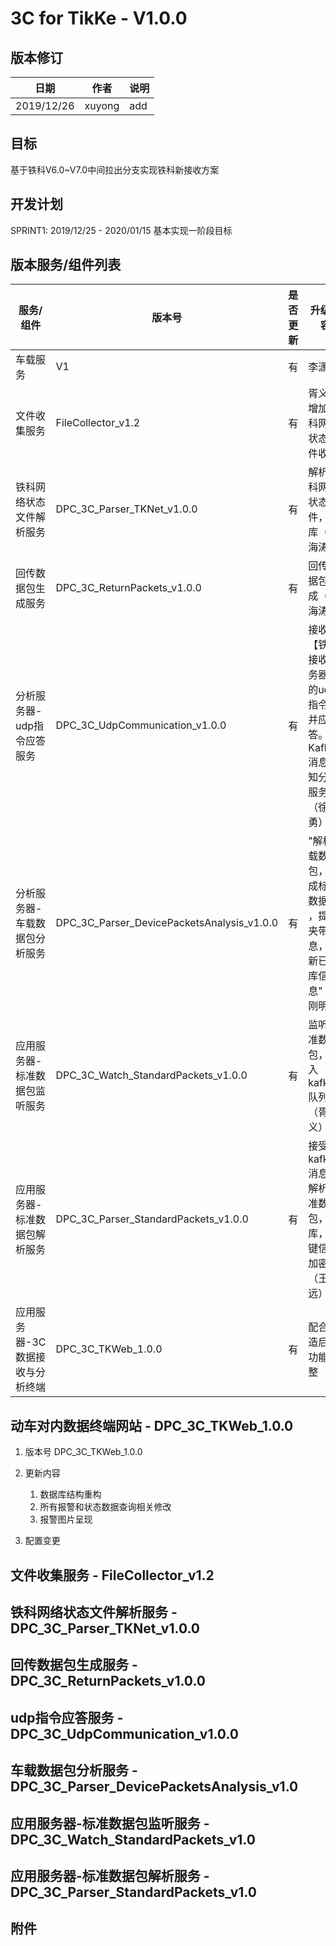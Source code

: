 3C for TikKe - V1.0.0
=================
  
版本修订
-----------------------------------

日期 | 作者 |  说明
-|-|-
2019/12/26|xuyong| add

目标
-----------------------------------

基于铁科V6.0~V7.0中间拉出分支实现铁科新接收方案

开发计划
-----------------------------------

SPRINT1: 2019/12/25 - 2020/01/15 基本实现一阶段目标

版本服务/组件列表
-----------------------------------
  
服务/组件 | 版本号 |  是否更新 |升级内容
-|-|-|-
 车载服务| V1 |  有 | 李潇
 文件收集服务| FileCollector_v1.2 | 有 |胥义，增加铁科网络状态文件收集
 铁科网络状态文件解析服务| DPC_3C_Parser_TKNet_v1.0.0| 有 |解析铁科网络状态文件，入库（张海涛）
 回传数据包生成服务| DPC_3C_ReturnPackets_v1.0.0| 有 |回传数据包生成（张海涛）
 分析服务器-udp指令应答服务| DPC_3C_UdpCommunication_v1.0.0| 有 |接收【铁科接收服务器】的udp指令，并应答。Kafka消息通知分析服务（徐勇）
 分析服务器-车载数据包分析服务| DPC_3C_Parser_DevicePacketsAnalysis_v1.0.0| 有 |"解析车载数据包，生成标准数据包 ，提取夹带信息，更新已入库信息"（党刚明）
 应用服务器-标准数据包监听服务| DPC_3C_Watch_StandardPackets_v1.0.0| 有 |监听标准数据包，加入kafka队列（胥义）
 应用服务器-标准数据包解析服务| DPC_3C_Parser_StandardPackets_v1.0.0| 有 |接受kafka消息，解析标准数据包，入库，关键信息加密（王政远）
 应用服务器-3C数据接收与分析终端| DPC_3C_TKWeb_1.0.0| 有 |配合改造后的功能调整

动车对内数据终端网站 - DPC_3C_TKWeb_1.0.0
-----------------------------------

1. 版本号
DPC_3C_TKWeb_1.0.0
2. 更新内容
    1. 数据库结构重构
    2. 所有报警和状态数据查询相关修改
    3. 报警图片呈现

3. 配置变更

文件收集服务 - FileCollector_v1.2
-----------------------------------

铁科网络状态文件解析服务 - DPC_3C_Parser_TKNet_v1.0.0
-----------------------------------

回传数据包生成服务 - DPC_3C_ReturnPackets_v1.0.0
-----------------------------------

udp指令应答服务 - DPC_3C_UdpCommunication_v1.0.0
-----------------------------------

车载数据包分析服务 - DPC_3C_Parser_DevicePacketsAnalysis_v1.0
-----------------------------------

应用服务器-标准数据包监听服务 - DPC_3C_Watch_StandardPackets_v1.0
-----------------------------------

应用服务器-标准数据包解析服务 - DPC_3C_Parser_StandardPackets_v1.0
-----------------------------------

附件
-----------------------------------
